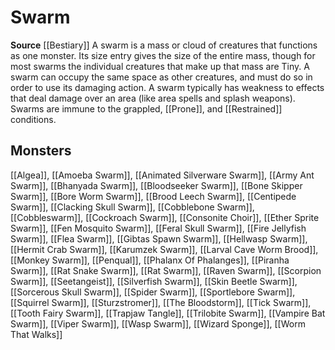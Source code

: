﻿---
id: '239'
name: Swarm
rarity: Common
source: '[[DATABASE/source/Bestiary|Bestiary]]'
trait:
- Swarm
type: Trait

---
# Swarm

**Source** [[Bestiary]]
A swarm is a mass or cloud of creatures that functions as one monster. Its size entry gives the size of the entire mass, though for most swarms the individual creatures that make up that mass are Tiny. A swarm can occupy the same space as other creatures, and must do so in order to use its damaging action. A swarm typically has weakness to effects that deal damage over an area (like area spells and splash weapons). Swarms are immune to the grappled, [[Prone]], and [[Restrained]] conditions.

## Monsters

[[Algea]], [[Amoeba Swarm]], [[Animated Silverware Swarm]], [[Army Ant Swarm]], [[Bhanyada Swarm]], [[Bloodseeker Swarm]], [[Bone Skipper Swarm]], [[Bore Worm Swarm]], [[Brood Leech Swarm]], [[Centipede Swarm]], [[Clacking Skull Swarm]], [[Cobblebone Swarm]], [[Cobbleswarm]], [[Cockroach Swarm]], [[Consonite Choir]], [[Ether Sprite Swarm]], [[Fen Mosquito Swarm]], [[Feral Skull Swarm]], [[Fire Jellyfish Swarm]], [[Flea Swarm]], [[Gibtas Spawn Swarm]], [[Hellwasp Swarm]], [[Hermit Crab Swarm]], [[Karumzek Swarm]], [[Larval Cave Worm Brood]], [[Monkey Swarm]], [[Penqual]], [[Phalanx Of Phalanges]], [[Piranha Swarm]], [[Rat Snake Swarm]], [[Rat Swarm]], [[Raven Swarm]], [[Scorpion Swarm]], [[Seetangeist]], [[Silverfish Swarm]], [[Skin Beetle Swarm]], [[Sorcerous Skull Swarm]], [[Spider Swarm]], [[Sportlebore Swarm]], [[Squirrel Swarm]], [[Sturzstromer]], [[The Bloodstorm]], [[Tick Swarm]], [[Tooth Fairy Swarm]], [[Trapjaw Tangle]], [[Trilobite Swarm]], [[Vampire Bat Swarm]], [[Viper Swarm]], [[Wasp Swarm]], [[Wizard Sponge]], [[Worm That Walks]]